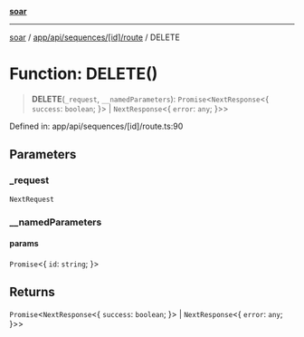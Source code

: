 [**soar**](../../../../../../README.md)

***

[soar](../../../../../../modules.md) / [app/api/sequences/\[id\]/route](../README.md) / DELETE

# Function: DELETE()

> **DELETE**(`_request`, `__namedParameters`): `Promise`\<`NextResponse`\<\{ `success`: `boolean`; \}\> \| `NextResponse`\<\{ `error`: `any`; \}\>\>

Defined in: app/api/sequences/\[id\]/route.ts:90

## Parameters

### \_request

`NextRequest`

### \_\_namedParameters

#### params

`Promise`\<\{ `id`: `string`; \}\>

## Returns

`Promise`\<`NextResponse`\<\{ `success`: `boolean`; \}\> \| `NextResponse`\<\{ `error`: `any`; \}\>\>
